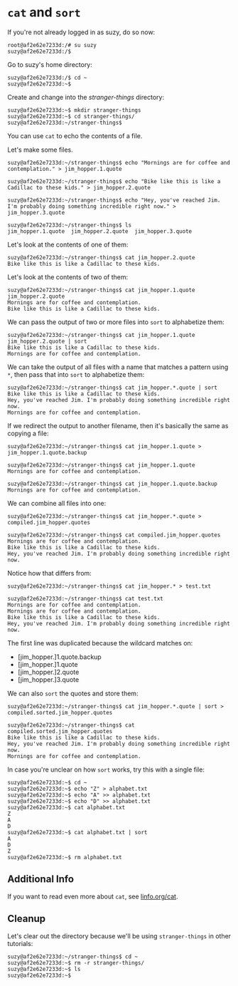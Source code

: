 `cat` and `sort`
================

If you're not already logged in as suzy, do so now:

```
root@af2e62e7233d:/# su suzy
suzy@af2e62e7233d:/$ 
```

Go to suzy's home directory:

```
suzy@af2e62e7233d:/$ cd ~
suzy@af2e62e7233d:~$ 
```

Create and change into the _stranger-things_ directory:

```
suzy@af2e62e7233d:~$ mkdir stranger-things
suzy@af2e62e7233d:~$ cd stranger-things/
suzy@af2e62e7233d:~/stranger-things$ 
```

You can use `cat` to echo the contents of a file.

Let's make some files.

```
suzy@af2e62e7233d:~/stranger-things$ echo "Mornings are for coffee and contemplation." > jim_hopper.1.quote

suzy@af2e62e7233d:~/stranger-things$ echo "Bike like this is like a Cadillac to these kids." > jim_hopper.2.quote

suzy@af2e62e7233d:~/stranger-things$ echo "Hey, you've reached Jim. I'm probably doing something incredible right now." > jim_hopper.3.quote

suzy@af2e62e7233d:~/stranger-things$ ls
jim_hopper.1.quote  jim_hopper.2.quote  jim_hopper.3.quote
```

Let's look at the contents of one of them:

```
suzy@af2e62e7233d:~/stranger-things$ cat jim_hopper.2.quote 
Bike like this is like a Cadillac to these kids.
```

Let's look at the contents of two of them:

```
suzy@af2e62e7233d:~/stranger-things$ cat jim_hopper.1.quote jim_hopper.2.quote 
Mornings are for coffee and contemplation.
Bike like this is like a Cadillac to these kids.
```

We can pass the output of two or more files into `sort` to alphabetize them:

```
suzy@af2e62e7233d:~/stranger-things$ cat jim_hopper.1.quote jim_hopper.2.quote | sort
Bike like this is like a Cadillac to these kids.
Mornings are for coffee and contemplation.
```

We can take the output of all files with a name that matches a pattern using `*`, then pass that into `sort` to alphabetize them:

```
suzy@af2e62e7233d:~/stranger-things$ cat jim_hopper.*.quote | sort
Bike like this is like a Cadillac to these kids.
Hey, you've reached Jim. I'm probably doing something incredible right now.
Mornings are for coffee and contemplation.
```

If we redirect the output to another filename, then it's basically the same as copying a file:

```
suzy@af2e62e7233d:~/stranger-things$ cat jim_hopper.1.quote > jim_hopper.1.quote.backup

suzy@af2e62e7233d:~/stranger-things$ cat jim_hopper.1.quote
Mornings are for coffee and contemplation.

suzy@af2e62e7233d:~/stranger-things$ cat jim_hopper.1.quote.backup 
Mornings are for coffee and contemplation.
```

We can combine all files into one:

```
suzy@af2e62e7233d:~/stranger-things$ cat jim_hopper.*.quote > compiled.jim_hopper.quotes

suzy@af2e62e7233d:~/stranger-things$ cat compiled.jim_hopper.quotes 
Mornings are for coffee and contemplation.
Bike like this is like a Cadillac to these kids.
Hey, you've reached Jim. I'm probably doing something incredible right now.
```

Notice how that differs from:

```
suzy@af2e62e7233d:~/stranger-things$ cat jim_hopper.* > test.txt

suzy@af2e62e7233d:~/stranger-things$ cat test.txt 
Mornings are for coffee and contemplation.
Mornings are for coffee and contemplation.
Bike like this is like a Cadillac to these kids.
Hey, you've reached Jim. I'm probably doing something incredible right now.
```

The first line was duplicated because the wildcard matches on:

- [jim_hopper.]1.quote.backup
- [jim_hopper.]1.quote
- [jim_hopper.]2.quote
- [jim_hopper.]3.quote

We can also `sort` the quotes and store them:

```
suzy@af2e62e7233d:~/stranger-things$ cat jim_hopper.*.quote | sort > compiled.sorted.jim_hopper.quotes 

suzy@af2e62e7233d:~/stranger-things$ cat compiled.sorted.jim_hopper.quotes 
Bike like this is like a Cadillac to these kids.
Hey, you've reached Jim. I'm probably doing something incredible right now.
Mornings are for coffee and contemplation.
```

In case you're unclear on how `sort` works, try this with a single file:

```
suzy@af2e62e7233d:~$ cd ~   
suzy@af2e62e7233d:~$ echo "Z" > alphabet.txt
suzy@af2e62e7233d:~$ echo "A" >> alphabet.txt
suzy@af2e62e7233d:~$ echo "D" >> alphabet.txt
suzy@af2e62e7233d:~$ cat alphabet.txt 
Z
A
D
suzy@af2e62e7233d:~$ cat alphabet.txt | sort
A
D
Z
suzy@af2e62e7233d:~$ rm alphabet.txt 
```


Additional Info
---------------

If you want to read even more about `cat`, see [linfo.org/cat](http://www.linfo.org/cat.html).


Cleanup
-------

Let's clear out the directory because we'll be using `stranger-things` in other tutorials:

```
suzy@af2e62e7233d:~/stranger-things$ cd ~
suzy@af2e62e7233d:~$ rm -r stranger-things/
suzy@af2e62e7233d:~$ ls
suzy@af2e62e7233d:~$ 
```
